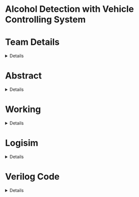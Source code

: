 

# Alcohol Detection with Vehicle Controlling System 

# Team Details
<details> 
<summary> Details </summary> 


Semester :3rd Sem B.Tech.CSE ,
Section: S1,
Team Number:13
Team Members:
1) Bhakti Raju Karchi, 221CS116 ,bhaktirajukarchi.221cs116@nitk.edu.in
2) Hitha N,221CS130, hithan.221cs130@nitk.edu.in
3) P Devi Deepika ,221CS138, pdevideepika.221cs138@nitk.edu.in 


</details>

# Abstract
<details> 
<summary> Details </summary> 




This project is one of the important Sensor based project ideas. The main unit of this project is an “Alcohol sensor”. If the person inside the car has consumed alcohol then it is alcohol detection is done by the sensor. The sensor gives this signal to a comparator IC. The output of the comparator is connected to the microcontroller.

The microcontroller is the heart of this project. It is the CPU of the complete circuit. The microcontroller gives a high pulse to the buzzer circuit and the buzzer is turned on. At the same time, a relay is turned off. Due to this, the ignition of the car is deactivated. Alcohol Detection System with Buzzer Indication project is extended by adding an ignition key at the input and a DC motor at the output. The input Ignition key is given to the microcontroller. It is used to find out that the car is started. Whenever a key is inserted into the ignition lock at that time the alcohol detection process is started.

Applications of Alcohol Detector in Car:

“Alcohol Detector project” can be used in various vehicles for detecting whether the driver has consumed alcohol or not.
Breathing analyzer projects can also be used in various companies or organizations to detect the alcohol consumption of employees. An alcohol detection system in an automobile is a must feature that every cab or bus should have.

Advantages of the Alcohol Detector project:

“Alcohol Detection System in Cars” provides an automatic safety system for cars and other vehicles as well.

Future Development of the project:

We can implement GSM technology with an alcohol detector. So Alcohol detection & vehicle controlling through text SMS will inform the relatives or owners of the vehicle about the alcohol consumption.

We can implement GPS technology so that once alcohol detection is done, the system will find out the location of the vehicle. This project is called GPS tracker and alcohol detector with engine locking system using GSM.


</details>


# Working
<details> 
<summary> Details </summary> 



Alcohol detection and vehicle control systems are designed to enhance road safety by preventing individuals under the influence of alcohol from operating vehicles. These systems typically incorporate
breathalyzer technology to measure the driver's blood alcohol concentration (BAC). If a driver's BAC exceeds acertain threshold, the system may immobilize the vehicle or prevent it from starting, ensuring a safer driving environment. MQ-3 Alcohol Sensor: The MQ-3 sensor detects alcohol vapor concentration in the air and provides an analog output proportional to the alcohol level.Microcontroller (e.g., Arduino): This will interface with the MQ-3 sensor and process the analog output.LED or Buzzer (Optional): To indicate the status of the alcohol level (e.g., above the threshold). Here we have should use sequential logical gates (flip flops).there
a) Input –clock , alcohol level, rest. 
b) Output- Detection flag, detection counter. 
c) Alcohol level is 0 if alcohol is less than 127. 
d) Alcohol level is 1 if alcohol is greater than 127.


</details>



# Logisim
<details> 
<summary> Details </summary> 


![image](https://github.com/Bhaktirk269/DDS-MINI-PROJECT/assets/129278697/bc205f22-e2ba-4cd9-b133-92c61e10b5ab)




</details>

# Verilog Code
<details> 
<summary> Details </summary> 
  
                    module AlcoholDetection (
              input wire sensor_data,
                output wire alcohol_detected
    );
      // Alcohol detection logic based on sensor_data
    // Set alcohol_detected high if alcohol is detected
    endmodule

    module VehicleControl (
    input wire alcohol_detected,
    input wire ignition_request,
    input wire speed_request,
    output wire ignition_enabled,
    output wire speed_limit
      
      );
    
          // Vehicle control logic based on alcohol_detected, ignition_request, and speed_request
          // Control ignition_enabled and set speed_limit accordingly
 
                endmodule

    module AlcoholDetectionVehicleControl (
    input wire sensor_data,
    input wire ignition_request,
    input wire speed_request,
    output wire alcohol_detected,
    output wire ignition_enabled,
    output wire speed_limit

      );
       
        // Instantiate the AlcoholDetection module
        AlcoholDetection alcohol_detection_inst (
        .sensor_data(sensor_data),
        .alcohol_detected(alcohol_detected)
    );

            
            // Instantiate the VehicleControl module
            VehicleControl vehicle_control_inst (
        .alcohol_detected(alcohol_detected),
        .ignition_request(ignition_request),
        .speed_request(speed_request),
        .ignition_enabled(ignition_enabled),
        .speed_limit(speed_limit)
          );
              endmodule



          //Testbench

          `timescale 1ns/1ps

          module tb_alcohol_vehicle;

    // Instantiate the modules
    AlcoholDetection alcohol_detection_inst (
        .sensor_data(sensor_data),
        .alcohol_detected(alcohol_detected)
          );

    VehicleControl vehicle_control_inst (
        .alcohol_detected(alcohol_detected),
        .ignition_request(ignition_request),
        .speed_request(speed_request),
        .ignition_enabled(ignition_enabled),
        .speed_limit(speed_limit)
    );

    // Declare signals for the modules
    wire sensor_data;
    wire ignition_request;
    wire speed_request;
    wire alcohol_detected;
    wire ignition_enabled;
    wire speed_limit;

    // Stimulus generation
    initial begin
        // Initialize inputs
        sensor_data = 0;
        ignition_request = 0;
        speed_request = 0;

        // Apply some test cases
        // Test case 1: No alcohol detected
        // Set sensor_data accordingly
        // Assert expected values for ignition_enabled and speed_limit

        // Test case 2: Alcohol detected
        // Set sensor_data accordingly
        // Assert expected values for ignition_enabled and speed_limit

        // ... Add more test cases as needed

        // Finish simulation after some time
        $finish;
    end

    // Monitor to display outputs
    always @ (posedge alcohol_detected or posedge ignition_enabled or posedge speed_limit) begin
        $display("Alcohol Detected: %b, Ignition Enabled: %b, Speed Limit: %b",
                 alcohol_detected, ignition_enabled, speed_limit);
    end

    endmodule





</details>






